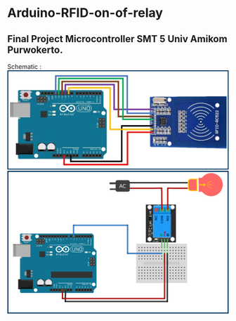 # Arduino-RFID-on-of-relay
## Final Project Microcontroller SMT 5 Univ Amikom Purwokerto.

Schematic :
![alt text](https://github.com/Flash715/Arduino-RFID-on-of-relay/blob/main/Schematic/RFID-Reader-RC522-interface-with-Arduino.jpg)
![alt text](https://github.com/Flash715/Arduino-RFID-on-of-relay/blob/main/Schematic/Arduino-5V-Relay.jpg)

